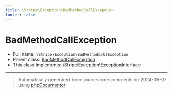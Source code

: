 ```yaml
---
title: \Stripe\Exception\BadMethodCallException
footer: false
---
```


# BadMethodCallException





* Full name: `\Stripe\Exception\BadMethodCallException`
* Parent class: [BadMethodCallException](../../../classes.md)
* This class implements: \Stripe\Exception\ExceptionInterface





---
> Automatically generated from source code comments on 2024-05-07 using [phpDocumentor](http://www.phpdoc.org/)
